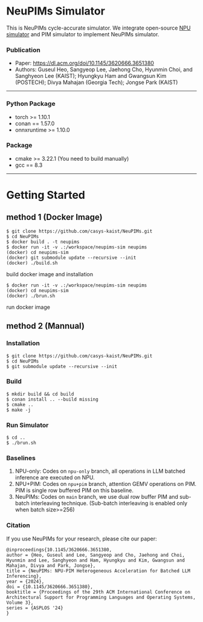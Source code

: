 # NeuPIMs Simulator

This is NeuPIMs cycle-accurate simulator. We integrate open-source [NPU simulator](https://github.com/PSAL-POSTECH/ONNXim) and PIM simulator to implement NeuPIMs simulator.

### Publication

- Paper: https://dl.acm.org/doi/10.1145/3620666.3651380
- Authors: Guseul Heo, Sangyeop Lee, Jaehong Cho, Hyunmin Choi, and Sanghyeon Lee (KAIST); Hyungkyu Ham and Gwangsun Kim (POSTECH); Divya Mahajan (Georgia Tech); Jongse Park (KAIST)

---

### Python Package

- torch >= 1.10.1
- conan == 1.57.0
- onnxruntime >= 1.10.0

### Package

- cmake >= 3.22.1 (You need to build manually)
- gcc == 8.3

---

# Getting Started

## method 1 (Docker Image)

```
$ git clone https://github.com/casys-kaist/NeuPIMs.git
$ cd NeuPIMs
$ docker build . -t neupims
$ docker run -it -v .:/workspace/neupims-sim neupims
(docker) cd neupims-sim
(docker) git submodule update --recursive --init
(docker) ./build.sh
```

build docker image and installation

```
$ docker run -it -v .:/workspace/neupims-sim neupims
(docker) cd neupims-sim
(docker) ./brun.sh
```

run docker image

## method 2 (Mannual)

### Installation

```
$ git clone https://github.com/casys-kaist/NeuPIMs.git
$ cd NeuPIMs
$ git submodule update --recursive --init
```

### Build

```
$ mkdir build && cd build
$ conan install .. --build missing
$ cmake ..
$ make -j
```

### Run Simulator

```
$ cd ..
$ ./brun.sh
```

### Baselines

1. NPU-only: Codes on `npu-only` branch, all operations in LLM batched inference are executed on NPU.
2. NPU+PIM: Codes on `npu+pim` branch, attention GEMV operations on PIM. PIM is single row buffered PIM on this baseline.
3. NeuPIMs: Codes on `main` branch, we use dual row buffer PIM and sub-batch interleaving technique. (Sub-batch interleaving is enabled only when batch size>=256)

### Citation

If you use NeuPIMs for your research, please cite our paper:

```
@inproceedings{10.1145/3620666.3651380,
author = {Heo, Guseul and Lee, Sangyeop and Cho, Jaehong and Choi, Hyunmin and Lee, Sanghyeon and Ham, Hyungkyu and Kim, Gwangsun and Mahajan, Divya and Park, Jongse},
title = {NeuPIMs: NPU-PIM Heterogeneous Acceleration for Batched LLM Inferencing},
year = {2024},
doi = {10.1145/3620666.3651380},
booktitle = {Proceedings of the 29th ACM International Conference on Architectural Support for Programming Languages and Operating Systems, Volume 3},
series = {ASPLOS '24}
}
```
